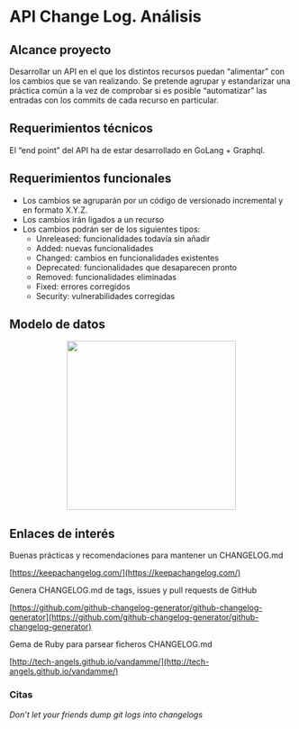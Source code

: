 # API Change Log. Análisis
## Alcance proyecto
Desarrollar un API en el que los distintos recursos puedan “alimentar” con los cambios que se van realizando. Se pretende agrupar y estandarizar una práctica común a la vez de comprobar si es posible “automatizar” las entradas con los commits de cada recurso en particular.

## Requerimientos técnicos
El “end point” del API ha de estar desarrollado en GoLang + Graphql.

## Requerimientos funcionales
- Los cambios se agruparán por un código de versionado incremental y en formato X.Y.Z.
- Los cambios irán ligados a un recurso
- Los cambios podrán ser de los siguientes tipos:
    - Unreleased: funcionalidades todavía sin añadir
    - Added: nuevas funcionalidades
    - Changed: cambios en funcionalidades existentes
    - Deprecated: funcionalidades que desaparecen pronto
    - Removed: funcionalidades eliminadas
    - Fixed: errores corregidos
    - Security: vulnerabilidades corregidas

## Modelo de datos
<p align="center"><img src="https://ibb.co/gR6zbT" width="300"></p>

## Enlaces de interés
Buenas prácticas y recomendaciones para mantener un CHANGELOG.md

[https://keepachangelog.com/](https://keepachangelog.com/)

Genera CHANGELOG.md de tags, issues y pull requests de GitHub

[https://github.com/github-changelog-generator/github-changelog-generator](https://github.com/github-changelog-generator/github-changelog-generator)

Gema de Ruby para parsear ficheros CHANGELOG.md

[http://tech-angels.github.io/vandamme/](http://tech-angels.github.io/vandamme/)

### Citas
*Don’t let your friends dump git logs into changelogs*